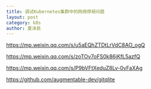 ```yaml
---
title: 调试Kubernetes集群中的网络停顿问题
layout: post
category: k8s
author: 夏泽民
---
```

https://mp.weixin.qq.com/s/u5aEQhZTDtLrVdC8AO_ogQ

https://mp.weixin.qq.com/s/zoTOv7oFS0k86jKfL5azfQ
<!-- more -->
https://mp.weixin.qq.com/s/P9bVFtXeduZ8Lv-0vFaXAg

https://github.com/augmentable-dev/gitqlite
